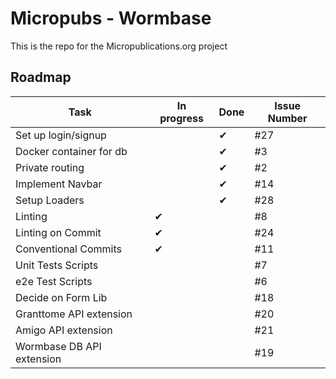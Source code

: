 # Micropubs - Wormbase

This is the repo for the Micropublications.org project

## Roadmap

|Task                   |In progress    |Done   |Issue Number   |
|---                    |---            |---    |---            |
|Set up login/signup    |               |&#x2714;   |#27
|Docker container for db|               |&#x2714;   |#3
|Private routing        |               |&#x2714;   |#2
|Implement Navbar       |               |&#x2714;   |#14
|Setup Loaders          |               |&#x2714;   |#28
|Linting                | &#x2714;      |            |#8
|Linting on Commit      | &#x2714;      |            |#24
|Conventional Commits   | &#x2714;      |            |#11
|Unit Tests Scripts     |               |            |#7
|e2e Test Scripts       |               |            |#6
|Decide on Form Lib     |               |            |#18
|Granttome API extension        |       |            |#20
|Amigo API extension    |               |            |#21
|Wormbase DB API extension      |       |            |#19


